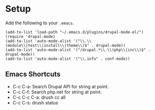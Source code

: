 # Setup

Add the following to your `.emacs`.

    (add-to-list 'load-path "~/.emacs.d/plugins/drupal-mode-el/")
    (require 'drupal-mode)
    (add-to-list 'auto-mode-alist '("\\.\\(module\\|test\\|install\\|theme\\)$" . drupal-mode))
    (add-to-list 'auto-mode-alist '("/drupal.*\\.\\(php\\|inc\\)$" . drupal-mode))
    (add-to-list 'auto-mode-alist '("\\.info" . conf-mode))

## Emacs Shortcuts

* C-c C-a:     Search Drupal API for string at point.  
* C-c C-f:     Search php.net for string at point.
* C-c C-c C-a: drush cc all
* C-c C-s:     drush status
